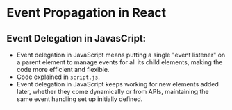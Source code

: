 # Event Propagation in React

## Event Delegation in JavasCript:
- Event delegation in JavaScript means putting a single "event listener" on a parent element to manage events for all its child elements, making the code more efficient and flexible.
- Code explained in `script.js`.
- Event delegation in JavaScript keeps working for new elements added later, whether they come dynamically or from APIs, maintaining the same event handling set up initially defined.